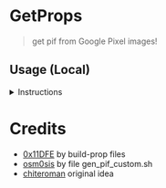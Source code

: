 # GetProps 
> get pif from Google Pixel images!

## Usage (Local)
<details>
<summary>Instructions</summary>

1. Install packages dos2unix python3 python3-pip

2. Install protobuf
```bash
pip install --upgrade pip
pip3 install -Iv protobuf==3.20.3
```
3. Make executable all script, run:
```
chmod +x *.sh
```

4. Download last ota _device_name_, run:
```
./download_last_ota_build.sh device_name
```

5. Extract Image and build.prop, run:
```
./extract_images.sh
```

```
./gen_custom_pif.sh json your_build.prop
```

</details>

# Credits
- [0x11DFE](https://github.com/Pixel-Props) by build-prop files
- [osm0sis](https://github.com/osm0sis) by file gen_pif_custom.sh
- [chiteroman](https://github.com/chiteroman) original idea
